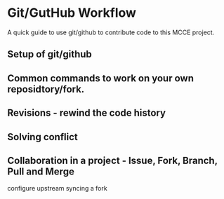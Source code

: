 # Git/GutHub Workflow

A quick guide to use git/github to contribute code to this MCCE project.

## Setup of git/github

## Common commands to work on your own reposidtory/fork.

## Revisions - rewind the code history

## Solving conflict

## Collaboration in a project - Issue, Fork, Branch, Pull and Merge 

configure upstream
syncing a fork